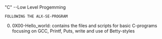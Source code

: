 "C" --Low Level Progemming 

	FOLLOWING THE ALX-SE-PROGRAM
0) 0X00-Hello_world: contains the files and scripts for basic C-programs focusing on GCC, Printf, Puts, write and use of Betty-styles
